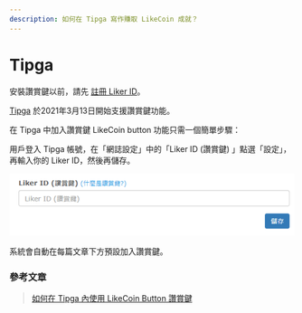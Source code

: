 ```yaml
---
description: 如何在 Tipga 寫作賺取 LikeCoin 成就？
---
```


# Tipga

安裝讚賞鍵以前，請先 [註冊 Liker ID](https://docs.like.co/v/zh/user-guide/liker-id/register)。

[Tipga](https://www.tipga.com/) 於2021年3月13日開始支援讚賞鍵功能。

在 Tipga 中加入讚賞鍵 LikeCoin button 功能只需一個簡單步驟：

用戶登入 Tipga 帳號，在「網誌設定」中的「Liker ID \(讚賞鍵\) 」點選「設定」，再輸入你的 Liker ID，然後再儲存。

![](../../../.gitbook/assets/tipga.png)

系統會自動在每篇文章下方預設加入讚賞鍵。​

### 參考文章

> [如何在 Tipga 內使用 LikeCoin Button 讚賞鍵](https://www.tipga.com/e/604b832f3286fe29c032daba)

